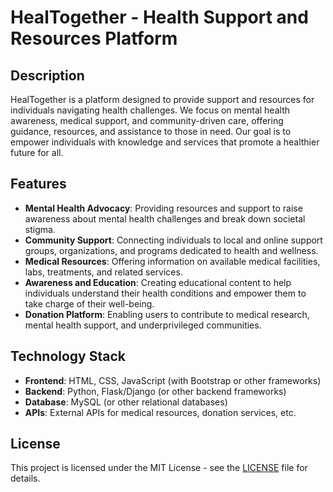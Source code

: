 # HealTogether - Health Support and Resources Platform

## Description
HealTogether is a platform designed to provide support and resources for individuals navigating health challenges. We focus on mental health awareness, medical support, and community-driven care, offering guidance, resources, and assistance to those in need. Our goal is to empower individuals with knowledge and services that promote a healthier future for all.

## Features
- **Mental Health Advocacy**: Providing resources and support to raise awareness about mental health challenges and break down societal stigma.
- **Community Support**: Connecting individuals to local and online support groups, organizations, and programs dedicated to health and wellness.
- **Medical Resources**: Offering information on available medical facilities, labs, treatments, and related services.
- **Awareness and Education**: Creating educational content to help individuals understand their health conditions and empower them to take charge of their well-being.
- **Donation Platform**: Enabling users to contribute to medical research, mental health support, and underprivileged communities.

## Technology Stack
- **Frontend**: HTML, CSS, JavaScript (with Bootstrap or other frameworks)
- **Backend**: Python, Flask/Django (or other backend frameworks)
- **Database**: MySQL (or other relational databases)
- **APIs**: External APIs for medical resources, donation services, etc.

## License
This project is licensed under the MIT License - see the [LICENSE](LICENSE) file for details.
